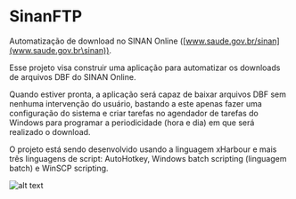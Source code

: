 # **SinanFTP** #

Automatização de download no SINAN Online
([www.saude.gov.br/sinan](www.saude.gov.br\sinan)).

Esse projeto visa construir uma aplicação para automatizar os downloads
de arquivos DBF do SINAN Online.

Quando estiver pronta, a aplicação será capaz de baixar arquivos DBF sem
nenhuma intervenção do usuário, bastando a este apenas fazer uma
configuração do sistema e criar tarefas no agendador de tarefas do
Windows para programar a periodicidade (hora e dia) em que será
realizado o download.

O projeto está sendo desenvolvido usando a linguagem xHarbour e mais
três linguagens de script: AutoHotkey, Windows batch scripting
(linguagem batch) e WinSCP scripting.

![alt text](https://raw.githubusercontent.com/csisgo/SinanFTP/master/img/SinanFTP.png)

